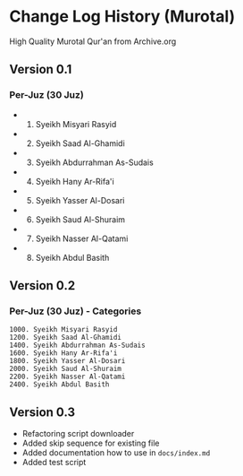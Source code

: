 # Change Log History (Murotal)

High Quality Murotal Qur'an from Archive.org

## Version 0.1

### Per-Juz (30 Juz)

- 01. Syeikh Misyari Rasyid
- 02. Syeikh Saad Al-Ghamidi
- 03. Syeikh Abdurrahman As-Sudais
- 04. Syeikh Hany Ar-Rifa'i
- 05. Syeikh Yasser Al-Dosari
- 06. Syeikh Saud Al-Shuraim
- 07. Syeikh Nasser Al-Qatami
- 08. Syeikh Abdul Basith

## Version 0.2

### Per-Juz (30 Juz) - Categories

```
1000. Syeikh Misyari Rasyid
1200. Syeikh Saad Al-Ghamidi
1400. Syeikh Abdurrahman As-Sudais
1600. Syeikh Hany Ar-Rifa'i
1800. Syeikh Yasser Al-Dosari
2000. Syeikh Saud Al-Shuraim
2200. Syeikh Nasser Al-Qatami
2400. Syeikh Abdul Basith
```

## Version 0.3

- Refactoring script downloader
- Added skip sequence for existing file
- Added documentation how to use in `docs/index.md`
- Added test script